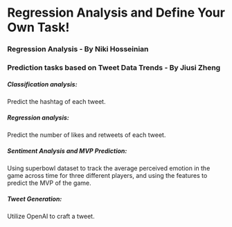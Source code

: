 # Regression Analysis and Define Your Own Task!
### Regression Analysis - By Niki Hosseinian

### Prediction tasks based on Tweet Data Trends - By Jiusi Zheng
##### Classification analysis: 
Predict the hashtag of each tweet.
##### Regression analysis: 
Predict the number of likes and retweets of each tweet.
##### Sentiment Analysis and MVP Prediction: 
Using superbowl dataset to track the average perceived emotion in the game across time for three different players, and using the features to predict the MVP of the game.
##### Tweet Generation: 
Utilize OpenAI to craft a tweet.


